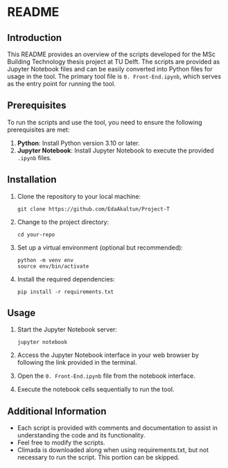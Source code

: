 # README

## Introduction

This README provides an overview of the scripts developed for the MSc Building Technology thesis project at TU Delft. The scripts are provided as Jupyter Notebook files and can be easily converted into Python files for usage in the tool. The primary tool file is `0. Front-End.ipynb`, which serves as the entry point for running the tool.

## Prerequisites

To run the scripts and use the tool, you need to ensure the following prerequisites are met:

1. **Python**: Install Python version 3.10 or later.
2. **Jupyter Notebook**: Install Jupyter Notebook to execute the provided `.ipynb` files.

## Installation

1. Clone the repository to your local machine:

   ```shell
   git clone https://github.com/EdaAkaltun/Project-T
   ```

2. Change to the project directory:

   ```shell
   cd your-repo
   ```

3. Set up a virtual environment (optional but recommended):

   ```shell
   python -m venv env
   source env/bin/activate
   ```

4. Install the required dependencies:

   ```shell
   pip install -r requirements.txt
   ```

## Usage

1. Start the Jupyter Notebook server:

   ```shell
   jupyter notebook
   ```

2. Access the Jupyter Notebook interface in your web browser by following the link provided in the terminal.

3. Open the `0. Front-End.ipynb` file from the notebook interface.

4. Execute the notebook cells sequentially to run the tool.

## Additional Information

- Each script is provided with comments and documentation to assist in understanding the code and its functionality.
- Feel free to modify the scripts.
- Climada is downloaded along when using requirements.txt, but not necessary to run the script. This portion can be skipped.


```